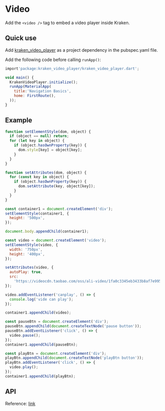 # Video

Add the `<video />` tag to embed a video player inside Kraken.

## Quick use

Add [kraken_video_player](https://pub.dev/packages/kraken_video_player) as a project dependency in the pubspec.yaml file.

Add the following code before calling `runApp()`:

```javascript
import'package:kraken_video_player/kraken_video_player.dart';

void main() {
  KrakenVideoPlayer.initialize();
  runApp(MaterialApp(
    title:'Navigation Basics',
    home: FirstRoute(),
  ));
}
```

## Example

```javascript
function setElementStyle(dom, object) {
  if (object == null) return;
  for (let key in object) {
    if (object.hasOwnProperty(key)) {
      dom.style[key] = object[key];
    }
  }
}

function setAttributes(dom, object) {
  for (const key in object) {
    if (object.hasOwnProperty(key)) {
      dom.setAttribute(key, object[key]);
    }
  }
}

const container1 = document.createElement('div');
setElementStyle(container1, {
  height: '500px',
});

document.body.appendChild(container1);

const video = document.createElement('video');
setElementStyle(video, {
  width: '750px',
  height: '400px',
});

setAttributes(video, {
  autoPlay: true,
  src:
    'https://videocdn.taobao.com/oss/ali-video/1fa0c3345eb3433b8af7e995e2013cea/1458900536/video.mp4',
});

video.addEventListener('canplay', () => {
  console.log('vide can play');
});

container1.appendChild(video);

const pauseBtn = document.createElement('div');
pauseBtn.appendChild(document.createTextNode('pause button'));
pauseBtn.addEventListener('click', () => {
  video.pause();
});
container1.appendChild(pauseBtn);

const playBtn = document.createElement('div');
playBtn.appendChild(document.createTextNode('playBtn button'));
playBtn.addEventListener('click', () => {
  video.play();
});
container1.appendChild(playBtn);
```

## API

Reference: [link](https://developer.mozilla.org/en-US/docs/Web/HTML/Element/video)
